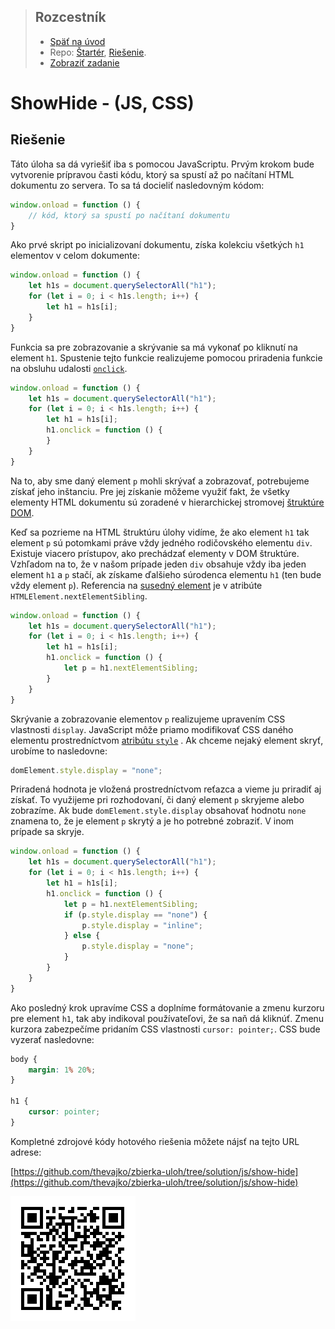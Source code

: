 <div class="hidden">

> ## Rozcestník
> - [Späť na úvod](../../README.md)
> - Repo: [Štartér](/../../tree/main/js-a-css/showhide), [Riešenie](/../../tree/solution/js-a-css/showhide).
> - [Zobraziť zadanie](zadanie.md)

# ShowHide - (JS, CSS)

</div>

## Riešenie

Táto úloha sa dá vyriešiť iba s pomocou JavaScriptu. Prvým krokom bude vytvorenie prípravou časti kódu, ktorý sa spustí až po načítaní HTML dokumentu zo servera. To sa tá docieliť nasledovným kódom:

```javascript
window.onload = function () {
    // kód, ktorý sa spustí po načítaní dokumentu    
}
```

Ako prvé skript po inicializovaní dokumentu, získa kolekciu všetkých `h1` elementov v celom dokumente:

```javascript
window.onload = function () {
    let h1s = document.querySelectorAll("h1");
    for (let i = 0; i < h1s.length; i++) {
        let h1 = h1s[i];
    }
}
```

Funkcia sa pre zobrazovanie a skrývanie sa má vykonať po kliknutí na element `h1`. Spustenie tejto funkcie realizujeme pomocou priradenia funkcie na obsluhu udalosti [`onclick`](https://www.w3schools.com/jsref/event_onclick.asp).

```javascript
window.onload = function () {
    let h1s = document.querySelectorAll("h1");
    for (let i = 0; i < h1s.length; i++) {
        let h1 = h1s[i];
        h1.onclick = function () {
        }
    }
}
```

Na to, aby sme daný element `p` mohli skrývať a zobrazovať, potrebujeme získať jeho inštanciu. Pre jej získanie môžeme využiť fakt, že všetky elementy HTML dokumentu sú zoradené v hierarchickej stromovej [štruktúre DOM](https://developer.mozilla.org/en-US/docs/Web/API/Document_Object_Model/Introduction).

Keď sa pozrieme na HTML štruktúru úlohy vidíme, že ako element `h1` tak element `p` sú potomkami práve vždy jedného rodičovského elementu `div`. Existuje viacero prístupov, ako prechádzať elementy v DOM štruktúre. Vzhľadom na to, že v našom prípade jeden `div` obsahuje vždy iba jeden element `h1` a `p` stačí, ak získame ďalšieho súrodenca elementu `h1` (ten bude vždy element `p`). Referencia na [susedný element](https://developer.mozilla.org/en-US/docs/Web/API/Element/nextElementSibling) je v atribúte `HTMLElement.nextElementSibling`.

```javascript
window.onload = function () {
    let h1s = document.querySelectorAll("h1");
    for (let i = 0; i < h1s.length; i++) {
        let h1 = h1s[i];
        h1.onclick = function () {
            let p = h1.nextElementSibling;
        }
    }
}
```

Skrývanie a zobrazovanie elementov `p` realizujeme upravením CSS vlastnosti `display`. JavaScript môže priamo modifikovať CSS daného elementu prostredníctvom [atribútu `style`](https://www.w3schools.com/jsref/prop_html_style.asp) . Ak chceme nejaký element skryť, urobíme to nasledovne:

```javascript
domElement.style.display = "none";
```

Priradená hodnota je vložená prostredníctvom reťazca a vieme ju priradiť aj získať. To využijeme pri rozhodovaní, či daný element `p` skryjeme alebo zobrazíme. Ak bude `domElement.style.display` obsahovať hodnotu `none` znamena to, že je element `p` skrytý a je ho potrebné zobraziť. V inom prípade sa skryje.

```javascript
window.onload = function () {
    let h1s = document.querySelectorAll("h1");
    for (let i = 0; i < h1s.length; i++) {
        let h1 = h1s[i];
        h1.onclick = function () {
            let p = h1.nextElementSibling;
            if (p.style.display == "none") {
                p.style.display = "inline";
            } else {
                p.style.display = "none";
            }
        }
    }
}
```

Ako posledný krok upravíme CSS a doplníme formátovanie a zmenu kurzoru pre element `h1`, tak aby indikoval používateľovi, že sa naň dá kliknúť. Zmenu kurzora zabezpečíme pridaním CSS vlastnosti `cursor: pointer;`. CSS bude vyzerať nasledovne:

```css
body {
    margin: 1% 20%;
}

h1 {
    cursor: pointer;
}
```

<div class="solution">

Kompletné zdrojové kódy hotového riešenia môžete nájsť na tejto URL adrese:

[https://github.com/thevajko/zbierka-uloh/tree/solution/js/show-hide](https://github.com/thevajko/zbierka-uloh/tree/solution/js/show-hide)

![URL adresa hotového riešenia](images_show-hide/qr-show-hide.png)
</div>